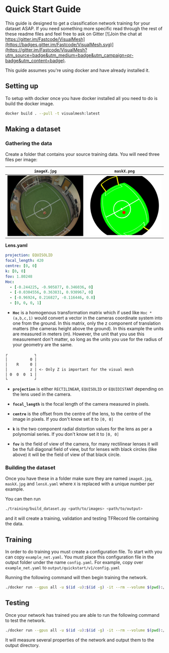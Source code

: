 # Quick Start Guide
This guide is designed to get a classification network training for your dataset ASAP.
If you need something more specific read through the rest of these readme files and feel free to ask on Gitter [![Join the chat at https://gitter.im/Fastcode/VisualMesh](https://badges.gitter.im/Fastcode/VisualMesh.svg)](https://gitter.im/Fastcode/VisualMesh?utm_source=badge&utm_medium=badge&utm_campaign=pr-badge&utm_content=badge).

This guide assumes you're using docker and have already installed it.

## Setting up
To setup with docker once you have docker installed all you need to do is build the docker image.
```sh
docker build . --pull -t visualmesh:latest
```

## Making a dataset

### Gathering the data
Create a folder that contains your source training data.
You will need three files per image:

|`imageX.jpg`|`maskX.png`|
|:-:|:-:|
|![Image](flavour/label/image.jpg)| ![Mask](flavour/label/mask.png)|

**Lens.yaml**
```yaml
projection: EQUISOLID
focal_length: 420
centre: [0, 0]
k: [0, 0]
fov: 1.80248
Hoc:
  - [-0.244225, -0.905877, 0.346036, 0]
  - [-0.0304556, 0.363831, 0.930967, 0]
  - [-0.96924, 0.216827, -0.116446, 0.8]
  - [0, 0, 0, 1]
```

- **`Hoc`** is a homogenous transformation matrix which if used like `Hoc * (a,b,c,1)` would convert a vector in the cameras coordinate system into one from the ground.
In this matrix, only the z component of translation matters (the cameras height above the ground).
In this example the units are measured in meters (m).
However, the unit that you use this measurement don't matter, so long as the units you use for the radius of your geometry are the same.
```
┌            ┐
│          0 │
│    R     0 │
│          z │ <- Only Z is important for the visual mesh
│ 0  0  0  1 │
└            ┘
```
- **`projection`** is either `RECTILINEAR`, `EQUISOLID` or `EQUIDISTANT` depending on the lens used in the camera.

- **`focal_length`** is the focal length of the camera measured in pixels.

- **`centre`** is the offset from the centre of the lens, to the centre of the image in pixels.
If you don't know set it to `[0, 0]`

- **`k`** is the two component radial distortion values for the lens as per a polynomial series.
If you don't know set it to `[0, 0]`

- **`fov`** is the field of view of the camera, for many rectilinear lenses it will be the full diagonal field of view, but for lenses with black circles (like above) it will be the field of view of that black circle.

### Building the dataset
Once you have these in a folder make sure they are named `imageX.jpg`, `maskX.jpg` and `lensX.yaml` where `X` is replaced with a unique number per example.

You can then run
```sh
./training/build_dataset.py <path/to/images> <path/to/output>
```
and it will create a training, validation and testing TFRecord file containing the data.

## Training
In order to do training you must create a configuration file.
To start with you can copy `example_net.yaml`.
You must place this configuration file in the output folder under the name `config.yaml`.
For example, copy over `example_net.yaml` to `output/quickstart/v1/config.yaml`

Running the following command will then begin training the network.
```sh
./docker run --gpus all -u $(id -u):$(id -g) -it --rm --volume $(pwd):/workspace visualmesh:latest ./mesh.py train <path/to/output>
```

## Testing
Once your network has trained you are able to run the following command to test the network.
```sh
./docker run --gpus all -u $(id -u):$(id -g) -it --rm --volume $(pwd):/workspace visualmesh:latest ./mesh.py test <path/to/output>
```
It will measure several properties of the network and output them to the output directory.
